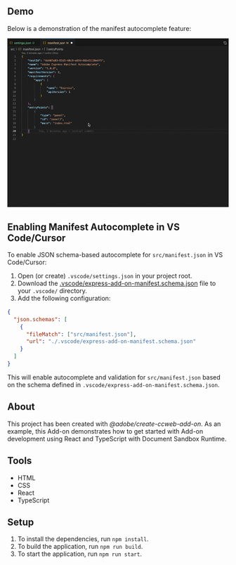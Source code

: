 ## Demo

Below is a demonstration of the manifest autocomplete feature:

![Demo](demo.gif)

## Enabling Manifest Autocomplete in VS Code/Cursor

To enable JSON schema-based autocomplete for `src/manifest.json` in VS Code/Cursor:

1. Open (or create) `.vscode/settings.json` in your project root.
2. Download the [.vscode/express-add-on-manifest.schema.json](.vscode/express-add-on-manifest.schema.json) file to your `.vscode/` directory.
3. Add the following configuration:

```json
{
  "json.schemas": [
    {
      "fileMatch": ["src/manifest.json"],
      "url": "./.vscode/express-add-on-manifest.schema.json"
    }
  ]
}
```

This will enable autocomplete and validation for `src/manifest.json` based on the schema defined in `.vscode/express-add-on-manifest.schema.json`.

## About

This project has been created with _@adobe/create-ccweb-add-on_. As an example, this Add-on demonstrates how to get started with Add-on development using React and TypeScript with Document Sandbox Runtime.

## Tools

- HTML
- CSS
- React
- TypeScript

## Setup

1. To install the dependencies, run `npm install`.
2. To build the application, run `npm run build`.
3. To start the application, run `npm run start`.
